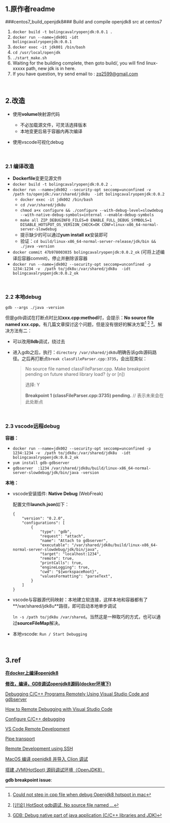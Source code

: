 ## 1.原作者readme

###centos7_build_openjdk8###
Build and compile openjdk8 src at centos7

1. <code>docker build -t bolingcavalryopenjdk:0.0.1 .</code>
2. <code>docker run --name=jdk001 -idt bolingcavalryopenjdk:0.0.1</code> 
3. <code>docker exec -it jdk001 /bin/bash</code>
4. <code>cd /usr/local/openjdk</code>
5. <code>./start_make.sh</code>
6. Waiting for the building complete, then goto build/, you will find linux-xxxxx path, new jdk is in here.
7. If you have question, try send email to : zq2599@gmail.com

<br/>

## 2.改造

* 使用**volume**映射源代码
  * 不必加载源文件，可灵活选择版本
  * 本地变更后易于容器内再次编译

* 使用vscode可视化debug

  <br/>

### 2.1 编译改造

* **Dockerfile**变更见源文件
* <code>docker build -t bolingcavalryopenjdk:0.0.2 .</code>
* `docker run --name=jdk002 --security-opt seccomp=unconfined -v  /path to/openjdk:/var/shared/jdk8u  -idt bolingcavalryopenjdk:0.0.2`
  * `docker exec -it jdk002 /bin/bash`
  * `cd /var/shared/jdk8u`
  * `chmod a+x configure && ./configure --with-debug-level=slowdebug --with-native-debug-symbols=internal --enable-debug-symbols`
  * `make all ZIP_DEBUGINFO_FILES=0 ENABLE_FULL_DEBUG_SYMBOLS=1 DISABLE_HOTSPOT_OS_VERSION_CHECK=OK CONF=linux-x86_64-normal-server-slowdebug`
  * 提示缺少的可以通过**yum install xx**安装即可
  * 验证：`cd build/linux-x86_64-normal-server-release/jdk/bin && ./java -version`
* `docker commit 47b978003035 bolingcavalryopenjdk:0.0.2_ok` (可将上述编译后容器commit)，停止并删除该容器
* `docker run --name=jdk002 --security-opt seccomp=unconfined -p 1234:1234 -v  /path to/jdk8u:/var/shared/jdk8u  -idt bolingcavalryopenjdk:0.0.2_ok`

<br/>

### 2.2 本地debug

 `gdb --args ./java -version`

但是gdb调试在打断点时比如**xxx.cpp:method**时，会提示：**No source file named xxx.cpp**。有几篇文章探讨这个问题，但是没有很好的解决方案[^1] [^2] [^3]。解决方法有二：

* 可以改用**lldb**调试，绕过去

* 进入gdb之后，执行：`directory /var/shared/jdk8u`明确告诉gdb源码路径。之后再打断点`break classFileParser.cpp:3735`，会出现类似：

  > No source file named classFileParser.cpp.
  > Make breakpoint pending on future shared library load? (y or [n])
  >
  > 选择: Y 
  >
  > **Breakpoint 1 (classFileParser.cpp:3735) pending.** // 表示未来会在此处断点

<br/>

### 2.3 vscode远程debug

**容器：**

* `docker run --name=jdk002 --security-opt seccomp=unconfined -p 1234:1234 -v  /path to/jdk8u:/var/shared/jdk8u  -idt bolingcavalryopenjdk:0.0.2_ok`
* `yum install gdb-gdbserver`
* `gdbserver  :1234 /var/shared/jdk8u/build/linux-x86_64-normal-server-slowdebug/jdk/bin/java -version`

**本地：**

* vscode安装插件:  **Native Debug** (WebFreak)

  配置文件**launch.json**如下：

  ```
  {
      "version": "0.2.0",
      "configurations": [
          {
              "type": "gdb",
              "request": "attach",
              "name": "Attach to gdbserver",
              "executable": "/var/shared/jdk8u/build/linux-x86_64-normal-server-slowdebug/jdk/bin/java",
              "target": "localhost:1234",
              "remote": true,
              "printCalls": true,
              "engineLogging": true,
              "cwd": "${workspaceRoot}",
              "valuesFormatting": "parseText",
          }
      ]
  }
  ```

* vscode与容器源代码映射：本地建立软连接，这样本地和容器都有了**/var/shared/jdk8u**路径，即可启动本地单步调试

  `ln -s /path to/jdk8u /var/shared`。当然这是一种取巧的方式，也可以通过**sourceFileMap**解决。

* 本地vscode:  `Run / Start Debugging`

<br/>

## 3.ref

[**在docker上编译openjdk8**](https://blog.51cto.com/zq2599/5193163)

[**修改，编译，GDB调试openjdk8源码(docker环境下)**](https://blog.51cto.com/zq2599/5195647)

[Debugging C/C++ Programs Remotely Using Visual Studio Code and gdbserver](https://medium.com/@spe_/debugging-c-c-programs-remotely-using-visual-studio-code-and-gdbserver-559d3434fb78)

[How to Remote Debugging with Visual Studio Code](https://nnfw.readthedocs.io/en/stable/howto/how-to-remote-debugging-with-visual-studio-code.html)

[Configure C/C++ debugging](https://code.visualstudio.com/docs/cpp/launch-json-reference#_sourcefilemap)

[VS Code Remote Development](https://code.visualstudio.com/docs/remote/remote-overview)

[Pipe transport](https://code.visualstudio.com/docs/cpp/pipe-transport)

[Remote Development using SSH](https://code.visualstudio.com/docs/remote/ssh)

[MacOS 编译 openjdk8 并导入 Clion 调试](https://www.cnblogs.com/dwtfukgv/p/14727290.html)

[搭建 JVM(HotSpot) 源码调试环境（OpenJDK8） ](https://www.cnblogs.com/jhxxb/p/11094578.html)

**gdb breakpoint issue**:

[^1]: [Could not step in cpp file when debug Openjdk8 hotspot in mac](https://stackoverflow.com/questions/45678886/could-not-step-in-cpp-file-when-debug-openjdk8-hotspot-in-mac)
[^2]:  [[讨论] HotSpot gdb调试, No source file named ...](https://hllvm-group.iteye.com/group/topic/39731)
[^3]: [GDB: Debug native part of java application (C/C++ libraries and JDK)](https://medium.com/@pirogov.alexey/gdb-debug-native-part-of-java-application-c-c-libraries-and-jdk-6593af3b4f3f)

